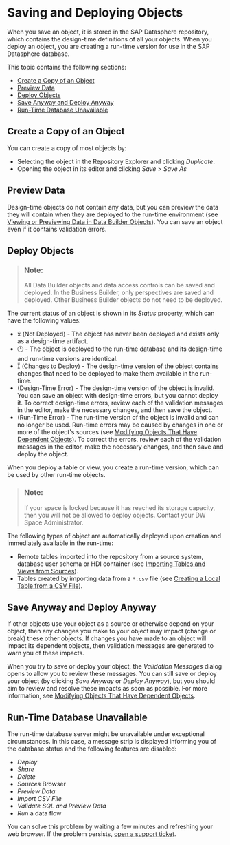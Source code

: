<!-- loio7c0b560e2cb94eea86219d78d87f9623 -->

<link rel="stylesheet" type="text/css" href="../css/sap-icons.css"/>

# Saving and Deploying Objects

When you save an object, it is stored in the SAP Datasphere repository, which contains the design-time definitions of all your objects. When you deploy an object, you are creating a run-time version for use in the SAP Datasphere database.

This topic contains the following sections:

-   [Create a Copy of an Object](saving-and-deploying-objects-7c0b560.md#loio7c0b560e2cb94eea86219d78d87f9623__section_create_a_copy)
-   [Preview Data](saving-and-deploying-objects-7c0b560.md#loio7c0b560e2cb94eea86219d78d87f9623__section_preview_data)
-   [Deploy Objects](saving-and-deploying-objects-7c0b560.md#loio7c0b560e2cb94eea86219d78d87f9623__section_deploy_objects)
-   [Save Anyway and Deploy Anyway](saving-and-deploying-objects-7c0b560.md#loio7c0b560e2cb94eea86219d78d87f9623__section_save_anyway)
-   [Run-Time Database Unavailable](saving-and-deploying-objects-7c0b560.md#loio7c0b560e2cb94eea86219d78d87f9623__section_database_unavailable)



<a name="loio7c0b560e2cb94eea86219d78d87f9623__section_create_a_copy"/>

## Create a Copy of an Object

You can create a copy of most objects by:

-   Selecting the object in the Repository Explorer and clicking *Duplicate*.
-   Opening the object in its editor and clicking *Save* \> *Save As*



<a name="loio7c0b560e2cb94eea86219d78d87f9623__section_preview_data"/>

## Preview Data

Design-time objects do not contain any data, but you can preview the data they will contain when they are deployed to the run-time environment \(see [Viewing or Previewing Data in Data Builder Objects](../viewing-or-previewing-data-in-data-builder-objects-b338e4a.md)\). You can save an object even if it contains validation errors.



<a name="loio7c0b560e2cb94eea86219d78d87f9623__section_deploy_objects"/>

## Deploy Objects

> ### Note:  
> All Data Builder objects and data access controls can be saved and deployed. In the Business Builder, only perspectives are saved and deployed. Other Business Builder objects do not need to be deployed.

The current status of an object is shown in its *Status* property, which can have the following values:

-   <span class="SAP-icons"></span> \(Not Deployed\) - The object has never been deployed and exists only as a design-time artifact.
-   :clock3: - The object is deployed to the run-time database and its design-time and run-time versions are identical.
-   <span class="SAP-icons"></span> \(Changes to Deploy\) - The design-time version of the object contains changes that need to be deployed to make them available in the run-time.
-   \(Design-Time Error\) - The design-time version of the object is invalid. You can save an object with design-time errors, but you cannot deploy it. To correct design-time errors, review each of the validation messages in the editor, make the necessary changes, and then save the object.
-   \(Run-Time Error\) - The run-time version of the object is invalid and can no longer be used. Run-time errors may be caused by changes in one or more of the object's sources \(see [Modifying Objects That Have Dependent Objects](modifying-objects-that-have-dependent-objects-f315863.md)\). To correct the errors, review each of the validation messages in the editor, make the necessary changes, and then save and deploy the object.

When you deploy a table or view, you create a run-time version, which can be used by other run-time objects.

> ### Note:  
> If your space is locked because it has reached its storage capacity, then you will not be allowed to deploy objects. Contact your DW Space Administrator.

The following types of object are automatically deployed upon creation and immediately available in the run-time:

-   Remote tables imported into the repository from a source system, database user schema or HDI container \(see [Importing Tables and Views from Sources](../Acquiring-and-Preparing-Data-in-the-Data-Builder/importing-tables-and-views-from-sources-7c4acd3.md)\).
-   Tables created by importing data from a `*.csv` file \(see [Creating a Local Table from a CSV File](../Acquiring-and-Preparing-Data-in-the-Data-Builder/creating-a-local-table-from-a-csv-file-8bba251.md)\).



<a name="loio7c0b560e2cb94eea86219d78d87f9623__section_save_anyway"/>

## Save Anyway and Deploy Anyway

If other objects use your object as a source or otherwise depend on your object, then any changes you make to your object may impact \(change or break\) these other objects. If changes you have made to an object will impact its dependent objects, then validation messages are generated to warn you of these impacts.

When you try to save or deploy your object, the *Validation Messages* dialog opens to allow you to review these messages. You can still save or deploy your object \(by clicking *Save Anyway* or *Deploy Anyway*\), but you should aim to review and resolve these impacts as soon as possible. For more information, see [Modifying Objects That Have Dependent Objects](modifying-objects-that-have-dependent-objects-f315863.md).



<a name="loio7c0b560e2cb94eea86219d78d87f9623__section_database_unavailable"/>

## Run-Time Database Unavailable

The run-time database server might be unavailable under exceptional circumstances. In this case, a message strip is displayed informing you of the database status and the following features are disabled:

-   *Deploy*
-   *Share*
-   *Delete*
-   *Sources* Browser
-   *Preview Data*
-   *Import CSV File*
-   *Validate SQL and Preview Data*
-   *Run* a data flow

You can solve this problem by waiting a few minutes and refreshing your web browser. If the problem persists, [open a support ticket](https://launchpad.support.sap.com/#incident/solution).

